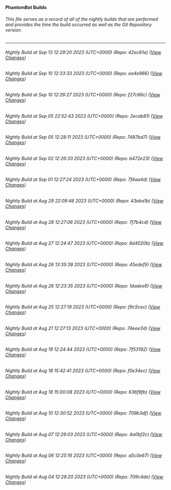 **PhantomBot Builds**

###### This file serves as a record of all of the nightly builds that are performed and provides the time the build occurred as well as the Git Repository version.
-------------------------------------------------------------------------------------------------------------
###### Nightly Build at Sep 13 12:29:20 2023 (UTC+0000) (Repo: 42ec61a) ([View Changes](https://github.com/PhantomBot/PhantomBot/compare/ea4e966...42ec61a))
###### Nightly Build at Sep 10 12:33:33 2023 (UTC+0000) (Repo: ea4e966) ([View Changes](https://github.com/PhantomBot/PhantomBot/compare/f27c66c...ea4e966))
###### Nightly Build at Sep 10 12:26:27 2023 (UTC+0000) (Repo: f27c66c) ([View Changes](https://github.com/PhantomBot/PhantomBot/compare/2ecab81...f27c66c))
###### Nightly Build at Sep 05 22:52:43 2023 (UTC+0000) (Repo: 2ecab81) ([View Changes](https://github.com/PhantomBot/PhantomBot/compare/7487bd7...2ecab81))
###### Nightly Build at Sep 05 12:28:11 2023 (UTC+0000) (Repo: 7487bd7) ([View Changes](https://github.com/PhantomBot/PhantomBot/compare/b472e23...7487bd7))
###### Nightly Build at Sep 02 12:26:33 2023 (UTC+0000) (Repo: b472e23) ([View Changes](https://github.com/PhantomBot/PhantomBot/compare/7f4aa4d...b472e23))
###### Nightly Build at Sep 01 12:27:24 2023 (UTC+0000) (Repo: 7f4aa4d) ([View Changes](https://github.com/PhantomBot/PhantomBot/compare/43eba1b...7f4aa4d))
###### Nightly Build at Aug 29 22:09:46 2023 (UTC+0000) (Repo: 43eba1b) ([View Changes](https://github.com/PhantomBot/PhantomBot/compare/7f7b4cd...43eba1b))
###### Nightly Build at Aug 28 12:27:06 2023 (UTC+0000) (Repo: 7f7b4cd) ([View Changes](https://github.com/PhantomBot/PhantomBot/compare/8d4020b...7f7b4cd))
###### Nightly Build at Aug 27 12:24:47 2023 (UTC+0000) (Repo: 8d4020b) ([View Changes](https://github.com/PhantomBot/PhantomBot/compare/45edef5...8d4020b))
###### Nightly Build at Aug 26 13:35:38 2023 (UTC+0000) (Repo: 45edef5) ([View Changes](https://github.com/PhantomBot/PhantomBot/compare/1dadee6...45edef5))
###### Nightly Build at Aug 26 12:23:35 2023 (UTC+0000) (Repo: 1dadee6) ([View Changes](https://github.com/PhantomBot/PhantomBot/compare/f9c5cec...1dadee6))
###### Nightly Build at Aug 25 12:27:19 2023 (UTC+0000) (Repo: f9c5cec) ([View Changes](https://github.com/PhantomBot/PhantomBot/compare/74eee3d...f9c5cec))
###### Nightly Build at Aug 21 12:27:13 2023 (UTC+0000) (Repo: 74eee3d) ([View Changes](https://github.com/PhantomBot/PhantomBot/compare/7f53192...74eee3d))
###### Nightly Build at Aug 19 12:24:44 2023 (UTC+0000) (Repo: 7f53192) ([View Changes](https://github.com/PhantomBot/PhantomBot/compare/f0e34ec...7f53192))
###### Nightly Build at Aug 18 15:42:41 2023 (UTC+0000) (Repo: f0e34ec) ([View Changes](https://github.com/PhantomBot/PhantomBot/compare/636f8fb...f0e34ec))
###### Nightly Build at Aug 18 15:00:08 2023 (UTC+0000) (Repo: 636f8fb) ([View Changes](https://github.com/PhantomBot/PhantomBot/compare/709b3df...636f8fb))
###### Nightly Build at Aug 10 12:30:52 2023 (UTC+0000) (Repo: 709b3df) ([View Changes](https://github.com/PhantomBot/PhantomBot/compare/4a0bf2c...709b3df))
###### Nightly Build at Aug 07 12:29:03 2023 (UTC+0000) (Repo: 4a0bf2c) ([View Changes](https://github.com/PhantomBot/PhantomBot/compare/a5c0e67...4a0bf2c))
###### Nightly Build at Aug 06 12:25:16 2023 (UTC+0000) (Repo: a5c0e67) ([View Changes](https://github.com/PhantomBot/PhantomBot/compare/709c4de...a5c0e67))
###### Nightly Build at Aug 04 12:28:20 2023 (UTC+0000) (Repo: 709c4de) ([View Changes](https://github.com/PhantomBot/PhantomBot/compare/f2fa6cf...709c4de))
